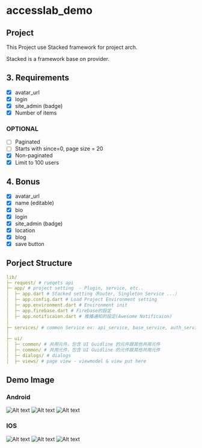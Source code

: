 # accesslab_demo

## Project

This Project use Stacked framework for project arch.

Stacked is a framework base on provider.


## 3. Requirements

- [x] avatar_url
- [x] login
- [x] site_admin (badge)
- [x] Number of items

### OPTIONAL

- [ ] Paginated
- [ ] Starts with since=0, page size = 20
- [x] Non-paginated
- [x] Limit to 100 users

## 4. Bonus

- [x] avatar_url
- [x] name (editable)
- [x] bio
- [x] login
- [x] site_admin (badge)
- [x] location
- [x] blog
- [x] save button

## Porject Structure

``` yaml
lib/
├─ request/ # rueqets api
├─ app/ # project setting  - Plugin, service, etc..
│  ├─ app.dart # Stacked setting（Router, Singleton Service ...）
│  ├─ app.config.dart # Load Project Environment setting
│  ├─ app.environment.dart # Environment init
│  ├─ app.firebase.dart # Firebase的設定
│  ├─ app.notificaion.dart # 推播通知的設定(Awesome Notificaion)
│
├─ services/ # common Service ex: api_service, base_service, auth_service
│
├─ ui/
│  ├─ common/ # 共用元件，包含 UI Guidline 的元件跟其他共用元件
│  ├─ common/ # 共用元件，包含 UI Guidline 的元件跟其他共用元件
│  ├─ dialogs/ # dialogs 
│  ├─ views/ # page view - viewmodel & view put here

```

## Demo Image

### Android

![Alt text](Android_1.png)
![Alt text](Android_2.png)
![Alt text](Android_2.png)

### IOS

![Alt text](ios_1.png)
![Alt text](ios_2.png)
![Alt text](ios_3.png)
